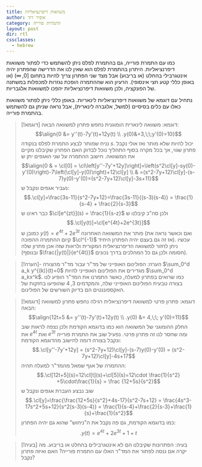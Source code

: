 ```yaml
---
title: משוואות דיפרנציאליות
author: אופיר דוד
category: התמרות פורייה
layout: post
dir: rtl
cssclasses:
  - hebrew
---
```

כמו עם התמרת פורייה, גם בהתמרת לפלס ניתן להשתמש כדי לפתור משוואות דיפרנציאליות. היתרון בהתמרת לפלס הוא שאין לנו את הדרישה שהפתרון יהיה אינטגרבילי בהחלט (או בריבוע) אבל מצד שני הפתרון צריך להיות בתחום $[0,\infty)$ (או באופן כללי קטע חצי אינסופי). הרעיון הוא שההתמרה הופכת נגזרות למכפלות במשתנה של הפונקציה, ולכן משוואות דיפרנציאליות יהפכו למשוואות אלגבריות.

נתחיל עם דוגמא של משוואות דיפרנציאליות לינאריות. באופן כללי ניתן לפתור משוואות כאלו  עם כלים בסיסיים (למשל, אלגברה לינארית), אבל נראה שניתן גם להשתמש בהתמרת פורייה.

> [!דוגמא] דוגמא: משוואה לינארית הומוגנית
> נחפש פתרון למשוואה הבאה:
> $$\align{0 &= y''(t)-7y'(t)+12y(t) \\ 
> .y(0)&=3,\;\;y'(0)=10}$$
> נניח שמותר לבצע התמרת לפלס בנקודה $s$. יכול להיות שלא מותר ואז אולי נקבל פתרון שגוי, אך בכל מקרה בסוף התהליך נוכל לבדוק האם הפתרון שקיבלנו מקיים את המשוואה. חישוב ההתמרה על שני האגפים יתן ש
> $$\align{0 & = \cl[0] = \cl\left[y''-7y'+12y]\right]=\left(s^2\cl[y]-sy(0)-y'(0)\right)-7\left(\cl[y]-y(0)\right)+12\cl[y] \\
> & =(s^2-7y+12)\cl[y]-(s-7)y(0)-y'(0)=(s^2-7y+12)\cl[y]-3s+11}$$
> נעביר אגפים ונקבל ש:
> $$.\cl[y]=\frac{3s-11}{s^2-7y+12}=\frac{3s-11}{(s-3)(s-4)} = \frac{1}{s-4} + \frac{2}{s-3}$$
> כבר ראינו ש $\cl[e^{zt}](s) = \frac{1}{s-z}$ ולכן סה"כ קיבלנו ש 
> $$.\cl[y(t)]=\cl[e^{4t}+2e^{3t}]$$
> כמובן ש $y(t)=e^{4t}+2e^{3t}$ פותר את המשוואה האחרונה (ואם וכאשר נראה את קיום ההתמרה ההפוכה $\cl^{-1}$ אז זה גם בעצם יהיה הפתרון היחיד). עכשיו ניתן לחזור למשוואה הדיפרנציאלית המקורית ולראות שזה אכן פתרון שלה (ובנוסף $\frac{|y(t)|}{e^{4t}}$ חסומה ולכן גם כל המהלכים בדרך נכונים).
> 

> [!הערה]- הערה: הפולינום האופייני של מד"ר
> עבור מד"ר מהצורה $\sum_0^d a_k y^{(k)}(t)=0$ מגדירים את הפולינום האופייני להיות $\sum_0^d a_kx^k$. כמו שרואים בפתרון למעלה, כאשר התמרנו את המד"ר הופיע לנו בצורה טבעית הפולינום האופייני שלה, והמקדמים $3,4$ שהופיעו בחזקות של האקספוננטים הם בדיוק השורשים של הפולינום.

> [!דוגמא] דוגמא: פתרון פרטי למשוואה דיפרנציאלית רגילה
> נחפש פתרון למשוואה הבאה:
> $$\align{12t+5 &= y''(t)-7y'(t)+12y(t) \\ .y(0) &= 4,\;\; y'(0)=11}$$
> החלק ההומוגני של המשוואה הוא כמו בדוגמא הקודמת ולכן נצפה לראות שוב את $e^{4t}$ ואת $e^{3t}$  ומה שחסר לנו זה פתרון פרטי. נפעיל שוב את התמרת פורייה ונקבל בצורה דומה לחישוב מהדוגמא הקודמת:
> $$.\cl[y''-7y'+12y] = (s^2-7y+12)\cl[y]-(s-7)y(0)-y'(0) = (s^2-7y+12)\cl[y]-4s+17$$
> ההתמרה של אגף שמאל מהמד"ר למעלה תהיה:
> $$.\cl[12t+5](s)=12\cl[t](s)+\cl[5](s)=12\cdot \frac{1}{s^2} +5\cdot\frac{1}{s} = \frac {12+5s}{s^2}$$
> שוב נבצע העברת אגפים ונקבל ש 
> $$.\cl[y]=\frac{\frac{12+5s}{s^2}+4s-17}{s^2-7s+12} = \frac{4s^3-17s^2+5s+12}{s^2(s-3)(s-4)} = \frac{1}{s-4}+\frac{2}{s-3}+\frac{1}{s}+\frac{1}{s^2}$$
> כמו בדוגמא הקודמת, גם פה נקבל את ה"ניחוש" שהוא גם יהיה הפתרון:
> $$.y(t)=e^{4t}+2e^{3t}+1+t$$

> [!בעיה] בעיה:
> הפתרונות שקיבלנו הם לא אינטגרבילים בהחלט או בריבוע. מה יקרה אם ננסה לפתור את המד"ר האלו עם התמרת פורייה? האם ואיזה פתרון נקבל?